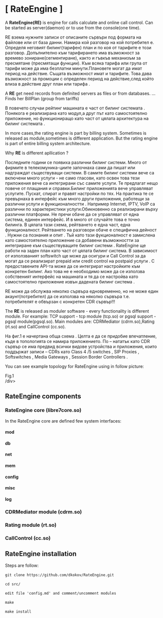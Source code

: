 # [ RateEngine ]

A **RateEngine(RE)** is engine for calls calculate and online call control.
Can be started as server(daemon) or to use from the console(one time).


RE взема нужните записи от описаните сървъри под формата на файлове или от база данни. Намира кой разговор на кой потребител е. 
Определя неговият билинг(тарифен) план и по коя от тарифите е този разговор. 
Допълнително към тарифирането има възможност за времево зониране(сегментиране),
както и гъвкъв механизъм за пресмятане (пресмятащи функции). 
Към всяка тарифа или група от тарифи може да има безплатни минути.Плановете могат да имат период на действие. 
Същата възможност имат и тарифите. 
Това дава възможност за промоции с определен период на действие,след който влиза в действие друг план или тарифа .

A **RE** get need records from definited servers as files or from databases.
... Finds her BillPlan (group from tariffs)


  В повечето случаи  рейтинг машината е част от билинг системата . Понякога е реализирана като модул,а друг път като самостоятелно приложение, но функциониращо като част от цялата архитектура на билинг системата .

 In more cases,the rating engine is part by billing system.
Sometimes is released as module,sometimes is different application.
But the rating engine is part of entire billing system architecture.
 

 Why **RE** is different apllication ?

 Последните години се появиха различни билинг системи. 
Много от фирмите в телекомуника-циите започнаха сами да пишат или надграждат съществуващи системи. 
В самите билинг системи вече са включени много услуги - не само гласови, като освен това тези приложения вече са интегрирани със самите услуги. 
Те предлагат нещо повече от плащания и справки.Билинг приложенията вече управляват услугите. 
Пускат, спират и правят настройки по тях. На практика те се превърнаха в интерфейс към много други приложения, 
работещи за различни услуги и функционалностти . Например Internet, IPTV, VoIP са различни по характеристики услуги.Обикновенно са реализирани върху различни платформи. Не пречи обаче да се управляват от една система, единен интерфейс. И в много от случайте  това е точно билинга. В цялата тази схема, рейтването е една част, една функционалност. Рейтването на разговори обаче е специфична дейност . Нужни са познания и опит . Тъй като тази фукционалност е замислена като самостоятелно приложение са добавени възможностти за интегриране към съществуващите билинг системи . RateEngine ще работи на заден план като част от цялата билинг система. В зависимост от използваният softswitch ще може да осигури и Call Control за да могат да се реализират prepaid  или credit control на postpaid услуги . С предоставените API-та може да  се интегрират настройките към конкретен билинг. Ако това не е необходимо може да се използва собственият интерфейс на машината и тя да се настройва като самостоятелно приложение  извън дадената билинг система .

   RE може да обслужва няколко сървъра едновременно, но не може един акаунт(потребител) да се използва на няколко сървъра т.е. потребителят е обвързан с конкретен CDR сървър!!!

The **RE** is released as moduler software - every functionality is different module.
For example: TCP support - tcp module (tcp.so) or pgsql support - pgsql module(pgsql.so). 
Main modules are: CDRMediator (cdrm.so),Rating (rt.so) and CallControl (cc.so).


  На фиг.1 е начертана обща схема . Целта е да се придобие впечатление, къде в топологията се намира приложението. По – нататък като CDR сървър се има предвид всички видове устройства и приложения, които поддържат записи – CDRs  като  Class 4 /5 switches , SIP Proxies , Softswitches , Media Gateways , Session Border Controllers  .

You can see example topology for RateEngine using in follow picture:

<div alight="center"
![](RateEngine_v2.png)
<div alight="center">Fig.1</div>
/div>

## RateEngine components

### RateEngine core (libre7core.so)

In the RateEngine core are defined few system interfaces:

#### **mod**

#### **db**

#### **net**

#### **mem**

#### **config**

#### **misc**

#### **log**


### CDRMediator module (cdrm.so)

### Rating module (rt.so)

### CallControl (cc.so)

## RateEngine installation

Steps are follow:

``` 
git clone https://github.com/dkokov/RateEngine.git
```

```
cd src/
```

```
edit file 'config.md' and comment/uncomment modules
```

```
make

```

```
make install
```

